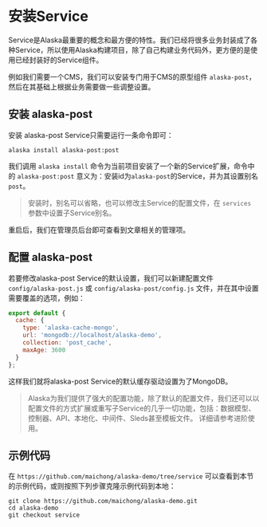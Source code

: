 # 安装Service

Service是Alaska最重要的概念和最方便的特性。我们已经将很多业务封装成了各种Service，所以使用Alaska构建项目，除了自己构建业务代码外，更方便的是使用已经封装好的Service组件。

例如我们需要一个CMS，我们可以安装专门用于CMS的原型组件 `alaska-post`，然后在其基础上根据业务需要做一些调整设置。

## 安装 alaska-post

安装 alaska-post Service只需要运行一条命令即可：

```
alaska install alaska-post:post
```

我们调用 `alaska install` 命令为当前项目安装了一个新的Service扩展，命令中的 `alaska-post:post` 意义为：安装id为`alaska-post`的Service，并为其设置别名`post`。

> 安装时，别名可以省略，也可以修改主Service的配置文件，在 `services` 参数中设置子Service别名。

重启后，我们在管理员后台即可查看到文章相关的管理项。

## 配置 alaska-post

若要修改alaska-post Service的默认设置，我们可以新建配置文件 `config/alaska-post.js` 或 `config/alaska-post/config.js` 文件，并在其中设置需要覆盖的选项，例如：

```js
export default {
  cache: {
    type: 'alaska-cache-mongo',
    url: 'mongodb://localhost/alaska-demo',
    collection: 'post_cache',
    maxAge: 3600
  }
};
```

这样我们就将alaska-post Service的默认缓存驱动设置为了MongoDB。

> Alaska为我们提供了强大的配置功能，除了默认的配置文件，我们还可以以配置文件的方式扩展或重写子Service的几乎一切功能，包括：数据模型、控制器、API、本地化、中间件、Sleds甚至模板文件。 详细请参考进阶使用。


## 示例代码

在 `https://github.com/maichong/alaska-demo/tree/service` 可以查看到本节的示例代码，或则按照下列步骤克隆示例代码到本地：

```
git clone https://github.com/maichong/alaska-demo.git
cd alaska-demo
git checkout service
```

